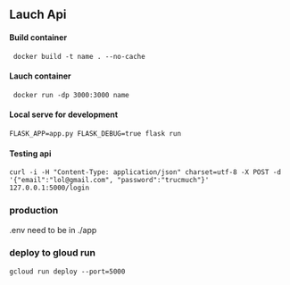 ## Lauch Api

#### Build container

` docker build -t name . --no-cache`

#### Lauch container

` docker run -dp 3000:3000 name`

#### Local serve for development

`FLASK_APP=app.py FLASK_DEBUG=true flask run`

#### Testing api

`curl -i -H "Content-Type: application/json" charset=utf-8 -X POST -d '{"email":"lol@gmail.com", "password":"trucmuch"}' 127.0.0.1:5000/login`


### production

.env need to be in ./app

### deploy to gloud run 
```
gcloud run deploy --port=5000
```
